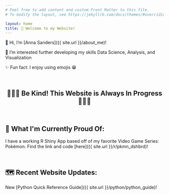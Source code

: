 ```yaml
---
# Feel free to add content and custom Front Matter to this file.
# To modify the layout, see https://jekyllrb.com/docs/themes/#overriding-theme-defaults

layout: home
title: 🦕 Welcome to my Website!
---
```


👋 Hi, I’m [Anna Sanders]({{ site.url }}/about_me)!

🌱 I’m interested further developing my skills Data Science, Analysis, and Visualization

✨ Fun fact: I enjoy using emojis 😁

<br>

<h2 style="text-align:center;"> 🐢🐢🐢 Be Kind! This Website is Always In Progress 🐢🐢🐢 </h2>

<br>

## 🐉 What I'm Currently Proud Of: 

I have a working R Shiny App based off of my favorite Video Game Series: Pokémon. Find the link and code [here]({{ site.url }}/r/pkmn_dshbrd)!

<br>

## 🗺 Recent Website Updates: 

New [Python Quick Reference Guide]({{ site.url }}/python/python_guide)!